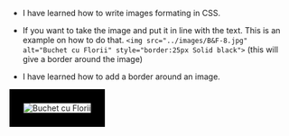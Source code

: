 - I have learned how to write images formating in CSS.
-	If you want to take the image and put it in line with the text. This is an example on how to do that. 
`<img src="../images/B&F-8.jpg" alt="Buchet cu Florii" style="border:25px Solid black">` (this will give a border around the image)



- I have learned how to add a border around an image. 
<img src="../images/B&F-8.jpg" alt="Buchet cu Florii" style="border:25px Solid black">